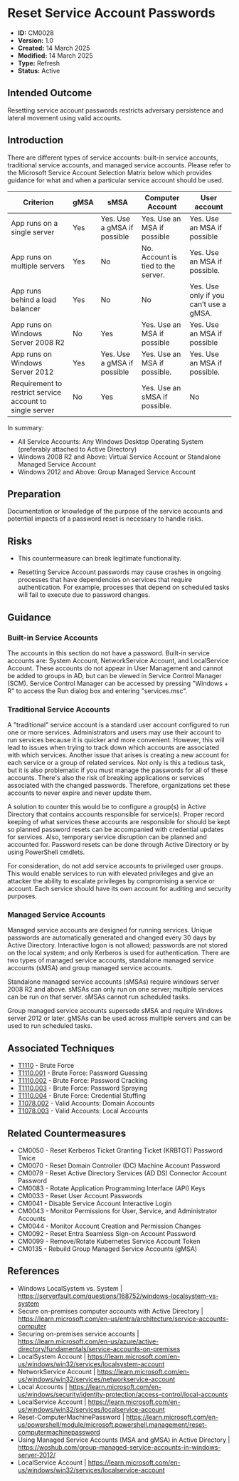 # Reset Service Account Passwords

* **ID:** CM0028
* **Version:** 1.0
* **Created:** 14 March 2025
* **Modified:** 14 March 2025
* **Type:** Refresh
* **Status:** Active

## Intended Outcome

Resetting service account passwords restricts adversary persistence and lateral movement using valid accounts.

## Introduction

There are different types of service accounts: built-in service accounts, traditional service accounts, and managed service accounts.
Please refer to the Microsoft Service Account Selection Matrix below which provides guidance for what and when a particular service account should be used. 

| Criterion | gMSA | sMSA | Computer Account | User account |
|-----------|------|------|------------------|--------------|
| App runs on a single server | Yes | Yes. Use a gMSA if possible | Yes. Use an MSA if possible | Yes. Use an MSA if possible |
| App runs on multiple servers | Yes | No | No. Account is tied to the server. | Yes. Use an MSA if possible. |
| App runs behind a load balancer | Yes | No | No | Yes. Use only if you can’t use a gMSA. |
| App runs on Windows Server 2008 R2 | No | Yes | Yes. Use an MSA if possible | Yes. Use an MSA if possible |
| App runs on Windows Server 2012 | Yes | Yes. Use a gMSA if possible | Yes. Use an MSA if possible. | Yes. Use an MSA if possible. |
| Requirement to restrict service account to single server | No | Yes | Yes. Use an sMSA if possible. | No |

In summary:

-   All Service Accounts: Any Windows Desktop Operating System (preferably attached to Active Directory)
-   Windows 2008 R2 and Above:  Virtual Service Account or Standalone Managed Service Account
-   Windows 2012 and Above: Group Managed Service Account

## Preparation

Documentation or knowledge of the purpose of the service accounts and potential impacts of a password reset is necessary to handle risks.  

## Risks

- This countermeasure can break legitimate functionality.

- Resetting Service Account passwords may cause crashes in ongoing processes that have dependencies on services that require authentication. For example, processes that depend on scheduled tasks will fail to execute due to password changes.

## Guidance

### Built-in Service Accounts

The accounts in this section do not have a password. Built-in service
accounts are: System Account, NetworkService Account, and
LocalService Account. These accounts do not appear in User
Management and cannot be added to groups in AD, but can be viewed in
Service Control Manager (SCM). Service Control Manager can be accessed
by pressing "Windows + R" to access the Run dialog box and entering
"services.msc".

### Traditional Service Accounts

A "traditional" service account is a standard user account configured to
run one or more services. Administrators and users may use their account
to run services because it is quicker and more convenient. However, this
will lead to issues when trying to track down which accounts are
associated with which services. Another issue that arises is creating a
new account for each service or a group of related services. Not only is
this a tedious task, but it is also problematic if you must manage the
passwords for all of these accounts. There's also the risk of breaking
applications or services associated with the changed passwords.
Therefore, organizations set these accounts to never expire and never
update them.

A solution to counter this would be to configure a group(s) in Active
Directory that contains accounts responsible for service(s). Proper
record keeping of what services these accounts are responsible for
should be kept so planned password resets can be accompanied with
credential updates for services. Also, temporary service disruption can
be planned and accounted for. Password resets can be done through Active
Directory or by using PowerShell cmdlets.

For consideration, do not add service accounts to privileged user
groups. This would enable services to run with elevated privileges and
give an attacker the ability to escalate privileges by compromising a
service or account. Each service should have its own account for
auditing and security purposes.

### Managed Service Accounts

Managed service accounts are designed for running services. Unique
passwords are automatically generated and changed every 30 days by
Active Directory. Interactive logon is not allowed; passwords are not
stored on the local system; and only Kerberos is used for
authentication. There are two types of managed service accounts,
standalone managed service accounts (sMSA) and group managed service
accounts.

Standalone managed service accounts (sMSAs) require windows server 2008
R2 and above. sMSAs can only run on one server; multiple services can be
run on that server. sMSAs cannot run scheduled tasks.

Group managed service accounts supersede sMSA and require Windows server
2012 or later. gMSAs can be used across multiple servers and can be used
to run scheduled tasks.

## Associated Techniques

- [T1110](https://attack.mitre.org/techniques/T1110/) - Brute Force
- [T1110.001](https://attack.mitre.org/techniques/T1110/001/) - Brute Force: Password Guessing
- [T1110.002](https://attack.mitre.org/techniques/T1110/002/) - Brute Force: Password Cracking
- [T1110.003](https://attack.mitre.org/techniques/T1110/003/) - Brute Force: Password Spraying
- [T1110.004](https://attack.mitre.org/techniques/T1110/004/) - Brute Force: Credential Stuffing
- [T1078.002](https://attack.mitre.org/techniques/T1078/002/) - Valid Accounts: Domain Accounts
- [T1078.003](https://attack.mitre.org/techniques/T1078/003/) - Valid Accounts: Local Accounts

## Related Countermeasures

- CM0050 - Reset Kerberos Ticket Granting Ticket (KRBTGT) Password Twice
- CM0070 - Reset Domain Controller (DC) Machine Account Password
- CM0079 - Reset Active Directory Services (AD DS) Connector Account Password
- CM0083 - Rotate Application Programming Interface (API) Keys
- CM0033 - Reset User Account Passwords
- CM0041 - Disable Service Account Interactive Login
- CM0043 - Monitor Permissions for User, Service, and Administrator Accounts
- CM0044 - Monitor Account Creation and Permission Changes
- CM0092 - Reset Entra Seamless Sign-on Account Password
- CM0099 - Remove/Rotate Kubernetes Service Account Token
- CM0135 - Rebuild Group Managed Service Accounts (gMSA)

## References

- Windows LocalSystem vs. System | <https://serverfault.com/questions/168752/windows-localsystem-vs-system>
- Secure on-premises computer accounts with Active Directory | <https://learn.microsoft.com/en-us/entra/architecture/service-accounts-computer>
- Securing on-premises service accounts | <https://learn.microsoft.com/en-us/azure/active-directory/fundamentals/service-accounts-on-premises>
- LocalSystem Account | <https://learn.microsoft.com/en-us/windows/win32/services/localsystem-account>
- NetworkService Account | <https://learn.microsoft.com/en-us/windows/win32/services/networkservice-account>
- Local Accounts | <https://learn.microsoft.com/en-us/windows/security/identity-protection/access-control/local-accounts>
- LocalService Account | <https://learn.microsoft.com/en-us/windows/win32/services/localservice-account>
- Reset-ComputerMachinePassword | <https://learn.microsoft.com/en-us/powershell/module/microsoft.powershell.management/reset-computermachinepassword>
- Using Managed Service Accounts (MSA and gMSA) in Active Directory | <https://woshub.com/group-managed-service-accounts-in-windows-server-2012/>
- LocalService Account | <https://learn.microsoft.com/en-us/windows/win32/services/localservice-account>
